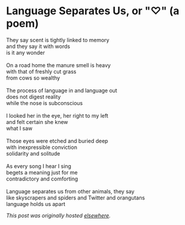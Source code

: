 # Language Separates Us, or "♡" (a poem)

<p>They say scent is tightly linked to memory
<br>and they say it with words
<br>is it any wonder
<br>
<br>On a road home the manure smell is heavy
<br>with that of freshly cut grass
<br>from cows so wealthy
<br>
<br>The process of language in and language out
<br>does not digest reality
<br>while the nose is subconscious
<br>
<br>I looked her in the eye, her right to my left
<br>and felt certain she knew
<br>what I saw
<br>
<br>Those eyes were etched and buried deep
<br>with inexpressible conviction
<br>solidarity and solitude
<br>
<br>As every song I hear I sing
<br>begets a meaning just for me
<br>contradictory and comforting
<br>
<br>Language separates us from other animals, they say
<br>like skyscrapers and spiders and Twitter and orangutans
<br>language holds us apart</p>


*This post was originally hosted [elsewhere](http://planspace.blogspot.com/2011/08/language-separates-us-or-poem.html).*
